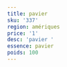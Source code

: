 ```yaml
---
title: pavier 
sku: '337'
region: amériques
price: '1'
desc: 'pavier '
essence: pavier 
poids: 100
---
```

